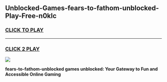 
## Unblocked-Games-fears-to-fathom-unblocked-Play-Free-n0klc
<h3>
<a href="https://premium76.site?title=fears-to-fathom-unblocked&ref=21A">CLICK TO PLAY</a></h3>
<hr>

<h3>
<a href="https://premium76.site?title=fears-to-fathom-unblocked&ref=21A">CLICK 2 PLAY</a>
  
</h3>

<a href="https://premium76.site?title=fears-to-fathom-unblocked&ref=21A"><img src="https://clearcache.store/games.png"></a>


**fears-to-fathom-unblocked games unblocked: Your Gateway to Fun and Accessible Online Gaming**
